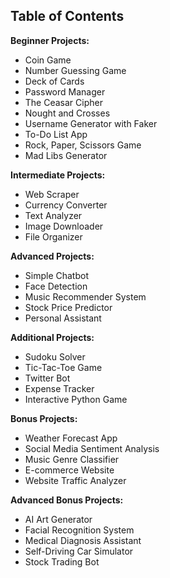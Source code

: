 ## Table of Contents

**Beginner Projects:**
* Coin Game
* Number Guessing Game
* Deck of Cards
* Password Manager
* The Ceasar Cipher
* Nought and Crosses
* Username Generator with Faker
* To-Do List App
* Rock, Paper, Scissors Game
* Mad Libs Generator

**Intermediate Projects:**
* Web Scraper
* Currency Converter
* Text Analyzer
* Image Downloader
* File Organizer

**Advanced Projects:**
* Simple Chatbot
* Face Detection
* Music Recommender System
* Stock Price Predictor
* Personal Assistant

**Additional Projects:**
* Sudoku Solver
* Tic-Tac-Toe Game
* Twitter Bot
* Expense Tracker
* Interactive Python Game

**Bonus Projects:**
* Weather Forecast App
* Social Media Sentiment Analysis
* Music Genre Classifier
* E-commerce Website
* Website Traffic Analyzer

**Advanced Bonus Projects:**
* AI Art Generator
* Facial Recognition System
* Medical Diagnosis Assistant
* Self-Driving Car Simulator
* Stock Trading Bot